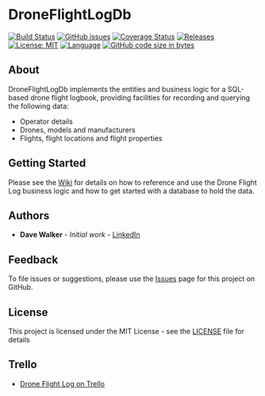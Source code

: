 # DroneFlightLogDb

[![Build Status](https://github.com/davewalker5/DroneFlightLogDb/workflows/.NET%20Core%20CI%20Build/badge.svg)](https://github.com/davewalker5/DroneFlightLogDb/actions)
[![GitHub issues](https://img.shields.io/github/issues/davewalker5/DroneFlightLogDb)](https://github.com/davewalker5/DroneFlightLogDb/issues)
[![Coverage Status](https://coveralls.io/repos/github/davewalker5/DroneFlightLogDb/badge.svg?branch=master)](https://coveralls.io/github/davewalker5/DroneFlightLogDb?branch=master)
[![Releases](https://img.shields.io/github/v/release/davewalker5/DroneFlightLogDb.svg?include_prereleases)](https://github.com/davewalker5/DroneFlightLogDb/releases)
[![License: MIT](https://img.shields.io/badge/License-MIT-blue.svg)](https://github.com/davewalker5/DroneFlightLogDb/blob/master/LICENSE)
[![Language](https://img.shields.io/badge/language-c%23-blue.svg)](https://github.com/davewalker5/DroneFlightLogDb/)
[![GitHub code size in bytes](https://img.shields.io/github/languages/code-size/davewalker5/DroneFlightLogDb)](https://github.com/davewalker5/DroneFlightLogDb/)

## About

DroneFlightLogDb implements the entities and business logic for a SQL-based drone flight logbook, providing facilities for recording and querying the following data:

* Operator details
* Drones, models and manufacturers
* Flights, flight locations and flight properties

## Getting Started

Please see the [Wiki](https://github.com/davewalker5/DroneFlightLogDb/wiki) for details on how to reference and use the Drone Flight Log business logic and how to get started with a database to hold the data.

## Authors

- **Dave Walker** - *Initial work* - [LinkedIn](https://www.linkedin.com/in/davewalker5/)

## Feedback

To file issues or suggestions, please use the [Issues](https://github.com/davewalker5/DroneFlightLogDb/issues) page for this project on GitHub.

## License

This project is licensed under the MIT License - see the [LICENSE](LICENSE) file for details

## Trello

*  [Drone Flight Log on Trello](https://trello.com/b/AUdXWEIg)
